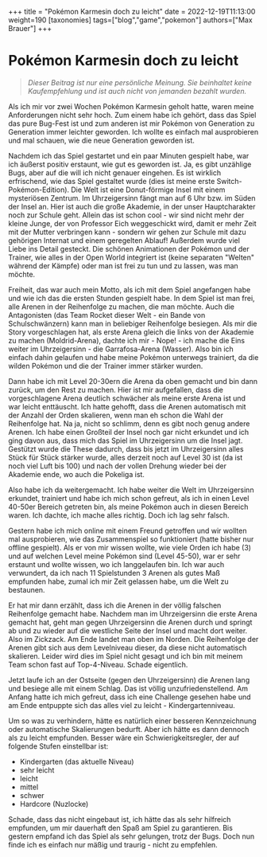 +++
title = "Pokémon Karmesin doch zu leicht"
date = 2022-12-19T11:13:00
weight=190
[taxonomies]
tags=["blog","game","pokemon"]
authors=["Max Brauer"]
+++

# Pokémon Karmesin doch zu leicht

> *Dieser Beitrag ist nur eine persönliche Meinung. Sie beinhaltet keine Kaufempfehlung und ist auch
> nicht von jemanden bezahlt wurden.*

Als ich mir vor zwei Wochen Pokémon Karmesin geholt hatte, waren meine Anforderungen nicht sehr
hoch. Zum einem habe ich gehört, dass das Spiel das pure Bug-Fest ist und zum anderen ist mir
Pokémon von Generation zu Generation immer leichter geworden. Ich wollte es einfach mal ausprobieren
und mal schauen, wie die neue Generation geworden ist.

<!-- more -->

Nachdem ich das Spiel gestartet und ein paar Minuten gespielt habe, war ich äußerst positiv
erstaunt, wie gut es geworden ist. Ja, es gibt unzählige Bugs, aber auf die will ich nicht genauer
eingehen. Es ist wirklich erfrischend, wie das Spiel gestaltet wurde (dies ist meine erste
Switch-Pokémon-Edition). Die Welt ist eine Donut-förmige Insel mit einem mysteriösen Zentrum. Im
Uhrzeigersinn fängt man auf 6 Uhr bzw. im Süden der Insel an. Hier ist auch die große Akademie, in
der unser Hauptcharakter noch zur Schule geht. Allein das ist schon cool - wir sind nicht mehr der
kleine Junge, der von Professor Eich weggeschickt wird, damit er mehr Zeit mit der Mutter verbringen
kann - sondern wir gehen zur Schule mit dazu gehörigen Internat und einem geregelten Ablauf!
Außerdem wurde viel Liebe ins Detail gesteckt. Die schönen Animationen der Pokémon und der Trainer,
wie alles in der Open World integriert ist (keine separaten "Welten" während der Kämpfe) oder man
ist frei zu tun und zu lassen, was man möchte.

Freiheit, das war auch mein Motto, als ich mit dem Spiel angefangen habe und wie ich das die ersten
Stunden gespielt habe. In dem Spiel ist man frei, alle Arenen in der Reihenfolge zu machen, die man
möchte. Auch die Antagonisten (das Team Rocket dieser Welt - ein Bande von Schulschwänzern) kann man
in beliebiger Reihenfolge besiegen. Als mir die Story vorgeschlagen hat, als erste Arena gleich die
links von der Akademie zu machen (Moldrid-Arena), dachte ich mir - Nope! - ich mache die Eins weiter
im Uhrzeigersinn - die Garrafosa-Arena (Wasser). Also bin ich einfach dahin gelaufen und habe meine
Pokémon unterwegs trainiert, da die wilden Pokémon und die der Trainer immer stärker wurden.

Dann habe ich mit Level 20-30ern die Arena da oben gemacht und bin dann zurück, um den Rest zu
machen. Hier ist mir aufgefallen, dass die vorgeschlagene Arena deutlich schwächer als meine erste
Arena ist und war leicht enttäuscht. Ich hatte gehofft, dass die Arenen automatisch mit der Anzahl
der Orden skalieren, wenn man eh schon die Wahl der Reihenfolge hat. Na ja, nicht so schlimm, denn es
gibt noch genug andere Arenen. Ich habe einen Großteil der Insel noch gar nicht erkundet und ich
ging davon aus, dass mich das Spiel im Uhrzeigersinn um die Insel jagt. Gestützt wurde die These
dadurch, dass bis jetzt im Uhrzeigersinn alles Stück für Stück stärker wurde, alles derzeit noch auf
Level 30 ist (da ist noch viel Luft bis 100) und nach der vollen Drehung wieder bei der Akademie
ende, wo auch die Pokeliga ist.

Also habe ich da weitergemacht. Ich habe weiter die Welt im Uhrzeigersinn erkundet, trainiert und
habe ich mich schon gefreut, als ich in einen Level 40-50er Bereich getreten bin, als meine Pokémon
auch in diesen Bereich waren. Ich dachte, ich mache alles richtig. Doch ich lag sehr falsch.

Gestern habe ich mich online mit einem Freund getroffen und wir wollten mal ausprobieren, wie das
Zusammenspiel so funktioniert (hatte bisher nur offline gespielt). Als er von mir wissen wollte, wie
viele Orden ich habe (3) und auf welchen Level meine Pokémon sind (Level 45-50), war er sehr
erstaunt und wollte wissen, wo ich langgelaufen bin. Ich war auch verwundert, da ich nach 11
Spielstunden 3 Arenen als gutes Maß empfunden habe, zumal ich mir Zeit gelassen habe, um die Welt zu
bestaunen.

Er hat mir dann erzählt, dass ich die Arenen in der völlig falschen Reihenfolge gemacht habe.
Nachdem man im Uhrzeigersinn die erste Arena gemacht hat, geht man gegen Uhrzeigersinn die Arenen
durch und springt ab und zu wieder auf die westliche Seite der Insel und macht dort weiter. Also im
Zickzack. Am Ende landet man oben im Norden. Die Reihenfolge der Arenen gibt sich aus dem
Levelniveau dieser, da diese nicht automatisch skalieren. Leider wird dies im Spiel nicht gesagt und
ich bin mit meinem Team schon fast auf Top-4-Niveau. Schade eigentlich.

Jetzt laufe ich an der Ostseite (gegen den Uhrzeigersinn) die Arenen lang und besiege alle mit einem
Schlag. Das ist völlig unzufriedenstellend. Am Anfang hatte ich mich gefreut, dass ich eine
Challenge gesehen habe und am Ende entpuppte sich das alles viel zu leicht - Kindergartenniveau.

Um so was zu verhindern, hätte es natürlich einer besseren Kennzeichnung oder automatische
Skalierungen bedurft. Aber ich hätte es dann dennoch als zu leicht empfunden. Besser wäre ein
Schwierigkeitsregler, der auf folgende Stufen einstellbar ist:

- Kindergarten (das aktuelle Niveau)
- sehr leicht
- leicht
- mittel
- schwer
- Hardcore (Nuzlocke)

Schade, dass das nicht eingebaut ist, ich hätte das als sehr hilfreich empfunden, um mir dauerhaft
den Spaß am Spiel zu garantieren. Bis gestern empfand ich das Spiel als sehr gelungen, trotz der
Bugs. Doch nun finde ich es einfach nur mäßig und traurig - nicht zu empfehlen.
